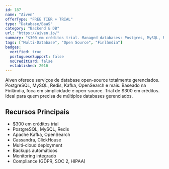 ```yaml
---
id: 187
name: "Aiven"
offerType: "FREE TIER + TRIAL"
type: "Database/BaaS"
category: "Backend & DB"
url: "https://aiven.io/"
summary: "$300 em créditos trial. Managed databases: Postgres, MySQL, Redis, Kafka, OpenSearch."
tags: ["Multi-Database", "Open Source", "Finlândia"]
badges:
  verified: true
  portugueseSupport: false
  noCreditCard: false
  established: 2016
---
```


Aiven oferece serviços de database open-source totalmente gerenciados. PostgreSQL, MySQL, Redis, Kafka, OpenSearch e mais. Baseado na Finlândia, foca em simplicidade e open-source. Trial de $300 em créditos. Ideal para quem precisa de múltiplos databases gerenciados.

## Recursos Principais

- $300 em créditos trial
- PostgreSQL, MySQL, Redis
- Apache Kafka, OpenSearch
- Cassandra, ClickHouse
- Multi-cloud deployment
- Backups automáticos
- Monitoring integrado
- Compliance (GDPR, SOC 2, HIPAA)
